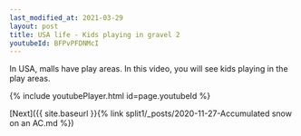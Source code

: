 ```yaml
---
last_modified_at: 2021-03-29
layout: post
title: USA life - Kids playing in gravel 2
youtubeId: BFPvPFDNMcI
---
```

 
In USA, malls have play areas. In this video, you will see kids playing in the play areas.
 
 
 


{% include youtubePlayer.html id=page.youtubeId %}
 
 
[Next]({{ site.baseurl }}{% link split1/_posts/2020-11-27-Accumulated snow on an AC.md %})
